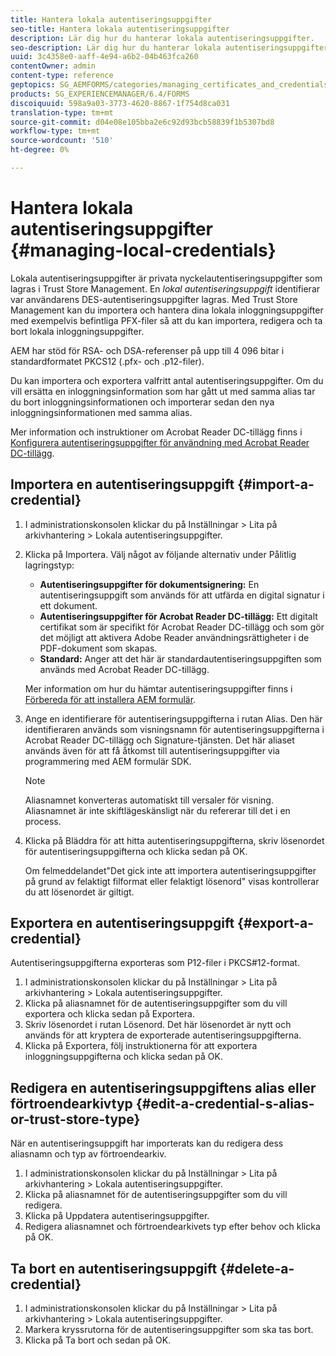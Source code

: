 ```yaml
---
title: Hantera lokala autentiseringsuppgifter
seo-title: Hantera lokala autentiseringsuppgifter
description: Lär dig hur du hanterar lokala autentiseringsuppgifter.
seo-description: Lär dig hur du hanterar lokala autentiseringsuppgifter.
uuid: 3c4358e0-aaff-4e94-a6b2-04b463fca260
contentOwner: admin
content-type: reference
geptopics: SG_AEMFORMS/categories/managing_certificates_and_credentials
products: SG_EXPERIENCEMANAGER/6.4/FORMS
discoiquuid: 598a9a03-3773-4620-8867-1f754d8ca031
translation-type: tm+mt
source-git-commit: d04e08e105bba2e6c92d93bcb58839f1b5307bd8
workflow-type: tm+mt
source-wordcount: '510'
ht-degree: 0%

---
```



# Hantera lokala autentiseringsuppgifter {#managing-local-credentials}

Lokala autentiseringsuppgifter är privata nyckelautentiseringsuppgifter som lagras i Trust Store Management. En *lokal autentiseringsuppgift* identifierar var användarens DES-autentiseringsuppgifter lagras. Med Trust Store Management kan du importera och hantera dina lokala inloggningsuppgifter med exempelvis befintliga PFX-filer så att du kan importera, redigera och ta bort lokala inloggningsuppgifter.

AEM har stöd för RSA- och DSA-referenser på upp till 4 096 bitar i standardformatet PKCS12 (.pfx- och .p12-filer).

Du kan importera och exportera valfritt antal autentiseringsuppgifter. Om du vill ersätta en inloggningsinformation som har gått ut med samma alias tar du bort inloggningsinformationen och importerar sedan den nya inloggningsinformationen med samma alias.

Mer information och instruktioner om Acrobat Reader DC-tillägg finns i [Konfigurera autentiseringsuppgifter för användning med Acrobat Reader DC-tillägg](/help/forms/using/admin-help/configuring-credentials-acrobat-reader-dc.md#configuring-credentials-for-use-with-acrobat-reader-dc-extensions).

## Importera en autentiseringsuppgift {#import-a-credential}

1. I administrationskonsolen klickar du på Inställningar > Lita på arkivhantering > Lokala autentiseringsuppgifter.
1. Klicka på Importera. Välj något av följande alternativ under Pålitlig lagringstyp:

   * **Autentiseringsuppgifter för dokumentsignering:** En autentiseringsuppgift som används för att utfärda en digital signatur i ett dokument.
   * **Autentiseringsuppgifter för Acrobat Reader DC-tillägg:** Ett digitalt certifikat som är specifikt för Acrobat Reader DC-tillägg och som gör det möjligt att aktivera Adobe Reader användningsrättigheter i de PDF-dokument som skapas.
   * **Standard:** Anger att det här är standardautentiseringsuppgiften som används med Acrobat Reader DC-tillägg.

   Mer information om hur du hämtar autentiseringsuppgifter finns i [Förbereda för att installera AEM formulär](https://www.adobe.com/go/learn_aemforms_prepareInstallsingle_63).

1. Ange en identifierare för autentiseringsuppgifterna i rutan Alias. Den här identifieraren används som visningsnamn för autentiseringsuppgifterna i Acrobat Reader DC-tillägg och Signature-tjänsten. Det här aliaset används även för att få åtkomst till autentiseringsuppgifter via programmering med AEM formulär SDK.

   >[!NOTE]
   >
   >Aliasnamnet konverteras automatiskt till versaler för visning. Aliasnamnet är inte skiftlägeskänsligt när du refererar till det i en process.

1. Klicka på Bläddra för att hitta autentiseringsuppgifterna, skriv lösenordet för autentiseringsuppgifterna och klicka sedan på OK.

   Om felmeddelandet&quot;Det gick inte att importera autentiseringsuppgifter på grund av felaktigt filformat eller felaktigt lösenord&quot; visas kontrollerar du att lösenordet är giltigt.

## Exportera en autentiseringsuppgift {#export-a-credential}

Autentiseringsuppgifterna exporteras som P12-filer i PKCS#12-format.

1. I administrationskonsolen klickar du på Inställningar > Lita på arkivhantering > Lokala autentiseringsuppgifter.
1. Klicka på aliasnamnet för de autentiseringsuppgifter som du vill exportera och klicka sedan på Exportera.
1. Skriv lösenordet i rutan Lösenord. Det här lösenordet är nytt och används för att kryptera de exporterade autentiseringsuppgifterna.
1. Klicka på Exportera, följ instruktionerna för att exportera inloggningsuppgifterna och klicka sedan på OK.

## Redigera en autentiseringsuppgiftens alias eller förtroendearkivtyp {#edit-a-credential-s-alias-or-trust-store-type}

När en autentiseringsuppgift har importerats kan du redigera dess aliasnamn och typ av förtroendearkiv.

1. I administrationskonsolen klickar du på Inställningar > Lita på arkivhantering > Lokala autentiseringsuppgifter.
1. Klicka på aliasnamnet för de autentiseringsuppgifter som du vill redigera.
1. Klicka på Uppdatera autentiseringsuppgifter.
1. Redigera aliasnamnet och förtroendearkivets typ efter behov och klicka på OK.

## Ta bort en autentiseringsuppgift {#delete-a-credential}

1. I administrationskonsolen klickar du på Inställningar > Lita på arkivhantering > Lokala autentiseringsuppgifter.
1. Markera kryssrutorna för de autentiseringsuppgifter som ska tas bort.
1. Klicka på Ta bort och sedan på OK.

